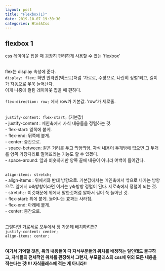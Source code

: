 ```yaml
---
layout: post
title: "Flexbox(1)"
date: 2019-10-07 19:30:30
categories: Html&Css
---
```

## flexbox 1<br>
css 레이아웃 잡을 때 굉장히 편리하게 사용할 수 있는 'flexbox'<br><br>

flex는 display 속성에 준다. <br>
```display: flex;``` 하면 인라인(텍스트)처럼 '가로로, 수평으로, 나란히 정렬'되고, 길이가 자동으로 쭈욱 늘어난다. <br>
이게 나중에 컬럼 레이아웃 잡을 때 편하다.<br><br>
```flex-direction: row;``` 에서 row가 기본값. 'row'가 세로줄.<br><br>

```justify-content: flex-start;``` (기본값) <br>
	- justify-content : 메인축에서 자식 내용들을 정렬하는 것.<br>
	- flex-start: 앞쪽에 붙게.<br>
	- flex-end: 뒤쪽에 붙게. <br>
	- center: 중간으로. <br>
	- space-between: 같은 거리를 두고 띄엄띄엄. 자식 내용이 두개밖에 없으면 그 두개를 양쪽 가장자리로 떨어뜨리는 기능도 할 수 있겠다.<br>
	- space-around: 앞과 비슷하지만 양쪽 끝에 내용이 아니라 여백이 들어간다.<br><br>

```align-items: stretch;```<br>
	- align-items : 위에서와 반대 방향으로. 기본값에서는 메인축에서 밖으로 나가는 방향으로. 앞에서 x축방향이라면 이거는 y축방향 정렬이 된다. 세로축에서 정렬이 되는 것.<br>
	- stretch; : 이것때문에 위에서 말한것처럼 알아서 길이 쭉 늘어난 것. <br>
	- flex-start: 위에 붙게. 늘어나는 효과는 사라짐.<br>
	- flex-end: 아래에 붙게. <br>
	- center: 중간으로. <br><br>

그렇다면 가로세로 모두에서 정 가운데 배치하려면?<br>
```justify-content: center;```<br>
```align-items: center;```<br><br>

**여기서 기억할 것은, 위의 내용들이 다 자식부분들의 위치를 배정하는 일인데도 불구하고, 자식들의 전체적인 위치를 관장해서 그런지, 부모클래스의 css에 위의 모든 내용을 적는다는 것!!!! 자식클래스에 적는 게 아니라!!**
